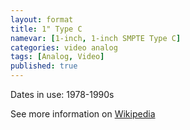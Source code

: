 ```yaml
---
layout: format
title: 1" Type C
namevar: [1-inch, 1-inch SMPTE Type C]
categories: video analog
tags: [Analog, Video]
published: true
---
```


Dates in use: 1978-1990s

See more information on [Wikipedia](https://en.wikipedia.org/wiki/Type_C_videotape)

